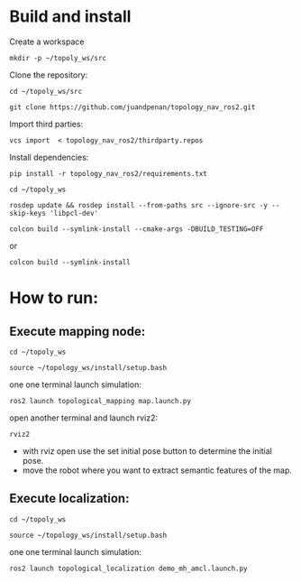 # Build and install

Create a workspace
```
mkdir -p ~/topoly_ws/src
```
Clone the repository:
```
cd ~/topoly_ws/src
```
```
git clone https://github.com/juandpenan/topology_nav_ros2.git
```
Import third parties:
```
vcs import  < topology_nav_ros2/thirdparty.repos
```
Install dependencies:
```
pip install -r topology_nav_ros2/requirements.txt
```
```
cd ~/topoly_ws
```
```
rosdep update && rosdep install --from-paths src --ignore-src -y --skip-keys 'libpcl-dev'
```
```
colcon build --symlink-install --cmake-args -DBUILD_TESTING=OFF
```
or
```
colcon build --symlink-install
```
# How to run:

## Execute mapping node:
```
cd ~/topoly_ws
```
```
source ~/topology_ws/install/setup.bash
```
one one terminal launch simulation:
```
ros2 launch topological_mapping map.launch.py 
```
open another terminal and launch rviz2:
```
rviz2
```
- with rviz open use the set initial pose button to determine the initial pose.
- move the robot where you want to extract semantic features of the map.

## Execute localization:
```
cd ~/topoly_ws
```
```
source ~/topology_ws/install/setup.bash
```
one one terminal launch simulation:
```
ros2 launch topological_localization demo_mh_amcl.launch.py 
```
